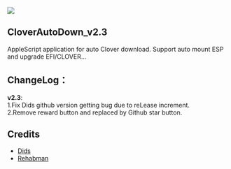 
![](https://github.com/Xxc233/AutoCloverDown/blob/master/icns/applogo.png)

## CloverAutoDown_v2.3
AppleScript application for auto Clover download. Support auto mount ESP and upgrade EFI/CLOVER...


## ChangeLog：
**v2.3**:   
1.Fix Dids github version getting bug due to reLease increment.   
2.Remove reward button and replaced by  Github star button.
      

## Credits
- [Dids](https://github.com/Dids/clover-builder)
- [Rehabman](https://github.com/RehabMan)
